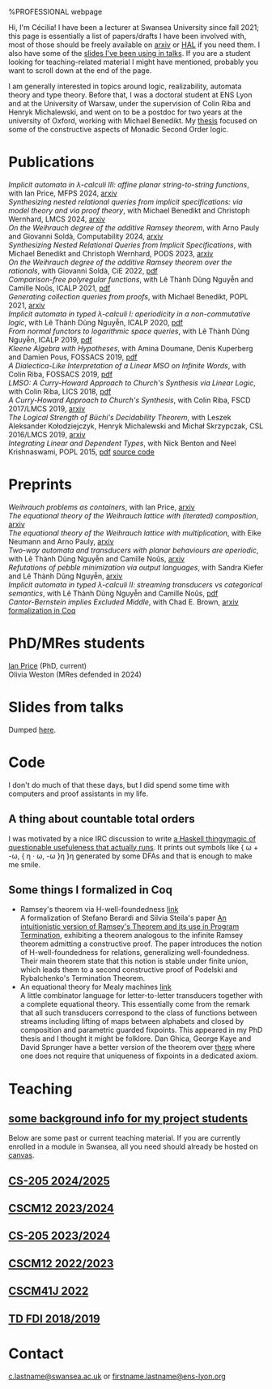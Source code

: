 %PROFESSIONAL webpage

Hi, I\'m Cécilia! I have been a lecturer at Swansea University since
fall 2021; this page is essentially a list of papers/drafts I have been
involved with, most of those should be freely available on
[arxiv](https://arxiv.org) or [HAL](https://hal.archives-ouvertes.fr/)
if you need them. I also have some of the [slides I\'ve been using in
talks](talks). If you are a student looking for teaching-related material I
might have mentioned, probably you want to scroll down at the end of the page.

I am generally interested in topics around logic,
realizability, automata theory and type theory. Before that, I was a
doctoral student at ENS Lyon and at the University of Warsaw, under the
supervision of Colin Riba and Henryk Michalewski, and went on to be a
postdoc for two years at the university of Oxford, working with Michael
Benedikt. My [thesis](thesis.pdf) focused on some of the constructive
aspects of Monadic Second Order logic.

# Publications

  *Implicit automata in λ-calculi III: affine planar string-to-string functions*,
     with Ian Price,
     MFPS 2024,
     [arxiv](https://arxiv.org/abs/2404.03985)
\
  *Synthesizing nested relational queries from implicit specifications: via model theory and via proof theory*,
     with Michael Benedikt and Christoph Wernhard,
     LMCS 2024,
     [arxiv](https://arxiv.org/abs/2212.03085)
\
  *On the Weihrauch degree of the additive Ramsey theorem*,
     with Arno Pauly and Giovanni Soldà,
     Computability 2024,
     [arxiv](https://arxiv.org/abs/2301.02833)
\
  *Synthesizing Nested Relational Queries from Implicit Specifications*,
     with Michael Benedikt and Christoph Wernhard,
     PODS 2023,
     [arxiv](https://arxiv.org/abs/2209.08299)
\
  *On the Weihrauch degree of the additive Ramsey theorem over the rationals*,
     with Giovanni Soldà,
     CiE 2022,
     [pdf](ramQwei.pdf)
\
  *Comparison-free polyregular functions*,
     with Lê Thành Dũng Nguyễn and Camille Noûs,
     ICALP 2021,
     [pdf](https://hal.science/hal-02986228v3/document)
\
  *Generating collection queries from proofs*,
     with Michael Benedikt,
     POPL 2021,
     [arxiv](https://arxiv.org/abs/2005.06503)
\
  *Implicit automata in typed λ-calculi I: aperiodicity in a non-commutative logic*,
     with Lê Thành Dũng Nguyễn,
     ICALP 2020,
     [pdf](https://hal.science/hal-02476219/document)
\
  *From normal functors to logarithmic space queries*,
     with Lê Thành Dũng Nguyễn,
     ICALP 2019,
     [pdf](https://hal.archives-ouvertes.fr/hal-02024152v2/document)
\
  *Kleene Algebra with Hypotheses*,
     with Amina Doumane, Denis Kuperberg and Damien Pous,
     FOSSACS 2019,
     [pdf](https://hal.archives-ouvertes.fr/hal-02021315/document)
\
  *A Dialectica-Like Interpretation of a Linear MSO on Infinite Words*,
     with Colin Riba,
     FOSSACS 2019,
     [pdf](https://hal.archives-ouvertes.fr/hal-01925701/document)
\
  *LMSO: A Curry-Howard Approach to Church's Synthesis via Linear Logic*,
     with Colin Riba,
     LICS 2018,
     [pdf](https://hal.archives-ouvertes.fr/hal-01698648v2/document)
\
  *A Curry-Howard Approach to Church\'s Synthesis*,
     with Colin Riba,
     FSCD 2017/LMCS 2019,
     [arxiv](https://arxiv.org/abs/1803.08958)
\
  *The Logical Strength of Büchi's Decidability Theorem*,
     with Leszek Aleksander Kołodziejczyk, Henryk Michalewski and Michał Skrzypczak,
     CSL 2016/LMCS 2019,
     [arxiv](https://arxiv.org/abs/1608.07514)
\
  *Integrating Linear and Dependent Types*,
     with Nick Benton and Neel Krishnaswami,
     POPL 2015,
     [pdf](dlnl-paper.pdf) [source code](dlnl-code.tar.gz)

# Preprints

  *Weihrauch problems as containers*,
     with Ian Price,
     [arxiv](https://arxiv.org/abs/2501.17250)
\
  *The equational theory of the Weihrauch lattice with (iterated) composition*,
     [arxiv](https://arxiv.org/abs/2408.14999)
\
  *The equational theory of the Weihrauch lattice with multiplication*,
     with Eike Neumann and Arno Pauly,
     [arxiv](https://arxiv.org/abs/2403.13975)
\
  *Two-way automata and transducers with planar behaviours are aperiodic*,
     with Lê Thành Dũng Nguyễn and Camille Noûs,
     [arxiv](https://arxiv.org/abs/2307.11057)
\
  *Refutations of pebble minimization via output languages*,
     with Sandra Kiefer and Lê Thành Dũng Nguyễn,
     [arxiv](https://arxiv.org/abs/2301.09234)
\
  *Implicit automata in typed λ-calculi II: streaming transducers vs categorical semantics*,
     with Lê Thành Dũng Nguyễn and Camille Noûs,
     [pdf](freeadditives.pdf)
\
  *Cantor-Bernstein implies Excluded Middle*,
     with Chad E. Brown,
     [arxiv](https://arxiv.org/abs/1904.09193) [formalization in Coq](cb-coq.tar.gz)

# PhD/MRes students

[Ian Price](https://www.countingishard.org) (PhD, current)
\
Olivia Weston (MRes defended in 2024)

# Slides from talks

Dumped [here](talks).

# Code

I don\'t do much of that these days, but I did spend some time with
computers and proof assistants in my life.

## A thing about countable total orders

I was motivated by a nice IRC discussion to write [a Haskell thingymagic
of questionable usefuleness that actually
runs](https://github.com/animal555/DFAsAndCountableOrders). It prints
out symbols like { ω + -ω, { η · ω, -ω }η }η generated by some DFAs and
that is enough to make me smile.

## Some things I formalized in Coq

-   Ramsey's theorem via H-well-foundedness
    [link](hclosure-coq.tar.gz)\
    A formalization of Stefano Berardi and Silvia Steila\'s paper [An
    intuitionistic version of Ramsey\'s Theorem and its use in Program
    Termination](http://www.sciencedirect.com/science/article/pii/S0168007215000731),
    exhibiting a theorem analogous to the infinite Ramsey theorem
    admitting a constructive proof. The paper introduces the notion of
    H-well-foundedness for relations, generalizing well-foundedness.
    Their main theorem state that this notion is stable under finite
    union, which leads them to a second constructive proof of Podelski
    and Rybalchenko\'s Termination Theorem.
-   An equational theory for Mealy machines [link](mealy-coq.tar.gz)\
    A little combinator language for letter-to-letter transducers
    together with a complete equational theory. This essentially come
    from the remark that all such transducers correspond to the class of
    functions between streams including lifting of maps between
    alphabets and closed by composition and parametric guarded
    fixpoints. This appeared in my PhD thesis and I thought it might be
    folklore. Dan Ghica, George Kaye and David Sprunger have a better
    version of the theorem over
    [there](https://arxiv.org/abs/2201.10456) where one does not require
    that uniqueness of fixpoints in a dedicated axiom.

# Teaching

## [some background info for my project students](projectsForStudents.html)

Below are some past or current teaching material. If you are currently
enrolled in a module in Swansea, all you need should already be hosted on
[canvas](https://canvas.swansea.ac.uk).

## [CS-205 2024/2025](cs205-2425)

## [CSCM12 2023/2024](cscm12-2324)

## [CS-205 2023/2024](cs205-2324)

## [CSCM12 2022/2023](cscm12-2223)

## [CSCM41J 2022](cscm41j-22)

## [TD FDI 2018/2019](fdi-1819)

# Contact

c.lastname@swansea.ac.uk or firstname.lastname@ens-lyon.org

